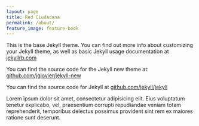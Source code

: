 ```yaml
---
layout: page
title: Red Ciudadana
permalink: /about/
feature_image: feature-book
---
```


This is the base Jekyll theme. You can find out more info about customizing your Jekyll theme, as well as basic Jekyll usage documentation at [jekyllrb.com](http://jekyllrb.com/)

You can find the source code for the Jekyll new theme at: [github.com/jglovier/jekyll-new](https://github.com/jglovier/jekyll-new)

You can find the source code for Jekyll at [github.com/jekyll/jekyll](https://github.com/jekyll/jekyll)

Lorem ipsum dolor sit amet, consectetur adipisicing elit. Eius voluptatum tenetur explicabo, vel, praesentium corrupti repudiandae veniam totam reprehenderit, temporibus delectus possimus provident sint rem ex maiores ratione sunt deserunt.
